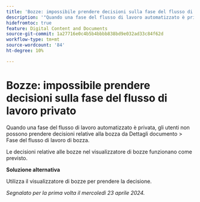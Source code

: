 ```yaml
---
title: 'Bozze: impossibile prendere decisioni sulla fase del flusso di lavoro privato'
description: '"Quando una fase del flusso di lavoro automatizzato è privata, gli utenti non possono prendere decisioni relative alla bozza da Dettagli documento > Fase del flusso di lavoro di bozza. È disponibile una soluzione alternativa.”'
hidefromtoc: true
feature: Digital Content and Documents
source-git-commit: 1a27716e0c4b5b4bbbb838bd9e032ad33c84f62d
workflow-type: tm+mt
source-wordcount: '84'
ht-degree: 10%

---
```



# Bozze: impossibile prendere decisioni sulla fase del flusso di lavoro privato

Quando una fase del flusso di lavoro automatizzato è privata, gli utenti non possono prendere decisioni relative alla bozza da Dettagli documento > Fase del flusso di lavoro di bozza.

Le decisioni relative alle bozze nel visualizzatore di bozze funzionano come previsto.

**Soluzione alternativa**

Utilizza il visualizzatore di bozze per prendere la decisione.

_Segnalato per la prima volta il mercoledì 23 aprile 2024._


